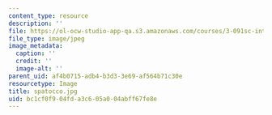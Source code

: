 ```yaml
---
content_type: resource
description: ''
file: https://ol-ocw-studio-app-qa.s3.amazonaws.com/courses/3-091sc-introduction-to-solid-state-chemistry-fall-2010/bc1cf0f904fda3c605a004abff67fe8e_spatocco.jpg
file_type: image/jpeg
image_metadata:
  caption: ''
  credit: ''
  image-alt: ''
parent_uid: af4b0715-adb4-b3d3-3e69-af564b71c30e
resourcetype: Image
title: spatocco.jpg
uid: bc1cf0f9-04fd-a3c6-05a0-04abff67fe8e
---
```

